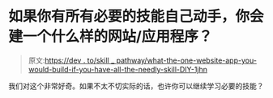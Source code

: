 # 如果你有所有必要的技能自己动手，你会建一个什么样的网站/应用程序？

> 原文:[https://dev . to/skill _ pathway/what-the-one-website-app-you-would-build-if-you-have-all-the-needly-skill-DIY-1jhn](https://dev.to/skill_pathway/what-is-the-one-website-app-you-would-build-if-you-had-all-the-necessary-skills-to-do-it-yourself-1jhn)

我们对这个非常好奇。如果不太不切实际的话，也许你可以继续学习必要的技能？